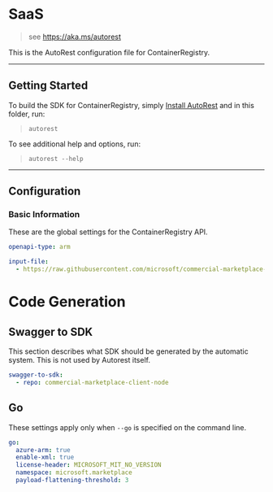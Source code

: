 # SaaS

> see https://aka.ms/autorest

This is the AutoRest configuration file for ContainerRegistry.

---

## Getting Started

To build the SDK for ContainerRegistry, simply [Install AutoRest](https://aka.ms/autorest/install) and in this folder, run:

> `autorest`

To see additional help and options, run:

> `autorest --help`

---

## Configuration

### Basic Information

These are the global settings for the ContainerRegistry API.

``` yaml
openapi-type: arm
```

```yaml
input-file:
  - https://raw.githubusercontent.com/microsoft/commercial-marketplace-openapi/main/Microsoft.Marketplace.Metering/2018-08-31/meteringapi.v1.json
```

# Code Generation

## Swagger to SDK

This section describes what SDK should be generated by the automatic system.
This is not used by Autorest itself.

``` yaml $(swagger-to-sdk)
swagger-to-sdk:
  - repo: commercial-marketplace-client-node
```

## Go

These settings apply only when `--go` is specified on the command line.

``` yaml $(go)
go:
  azure-arm: true
  enable-xml: true
  license-header: MICROSOFT_MIT_NO_VERSION
  namespace: microsoft.marketplace
  payload-flattening-threshold: 3
```

